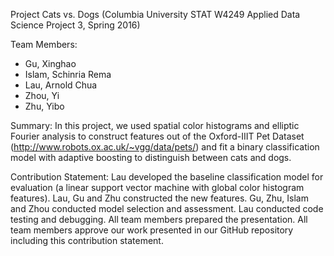Project Cats vs. Dogs (Columbia University STAT W4249 Applied Data Science Project 3, Spring 2016)

Team Members:
- Gu, Xinghao
- Islam, Schinria Rema
- Lau, Arnold Chua
- Zhou, Yi
- Zhu, Yibo

Summary: In this project, we used spatial color histograms and elliptic Fourier analysis to construct features out of the Oxford-IIIT Pet Dataset (http://www.robots.ox.ac.uk/~vgg/data/pets/) and fit a binary classification model with adaptive boosting to distinguish between cats and dogs.

Contribution Statement: Lau developed the baseline classification model for evaluation (a linear support vector machine with global color histogram features). Lau, Gu and Zhu constructed the new features. Gu, Zhu, Islam and Zhou conducted model selection and assessment. Lau conducted code testing and debugging. All team members prepared the presentation. All team members approve our work presented in our GitHub repository including this contribution statement.
